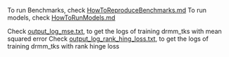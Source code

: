 To run Benchmarks, check [HowToReproduceBenchmarks.md](HowToReproduceBenchmarks.md)
To run models, check [HowToRunModels.md](HowToRunModels.md)

Check [output_log_mse.txt](output_log_mse.txt), to get the logs of training drmm_tks with mean squared error
Check [output_log_rank_hing_loss.txt](output_log_rank_hing_loss.txt), to get the logs of training drmm_tks with rank hinge loss
